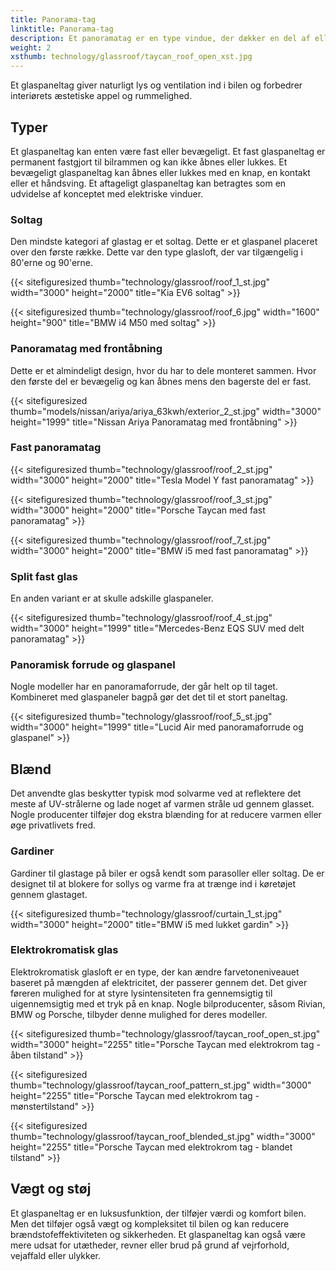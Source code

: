 ```yaml
---
title: Panorama-tag
linktitle: Panorama-tag
description: Et panoramatag er en type vindue, der dækker en del af eller hele taget af bilen. Den er lavet af lamineret glas, svarende til forruder.
weight: 2
xsthumb: technology/glassroof/taycan_roof_open_xst.jpg
---
```

<!-- markdownlint-disable MD033 -->
Et glaspaneltag giver naturligt lys og ventilation ind i bilen og forbedrer interiørets æstetiske appel og rummelighed.

## Typer

Et glaspaneltag kan enten være fast eller bevægeligt. Et fast glaspaneltag er permanent fastgjort til bilrammen og kan ikke åbnes eller lukkes. Et bevægeligt glaspaneltag kan åbnes eller lukkes med en knap, en kontakt eller et håndsving. Et aftageligt glaspaneltag kan betragtes som en udvidelse af konceptet med elektriske vinduer.

### Soltag

Den mindste kategori af glastag er et soltag. Dette er et glaspanel placeret over den første række. Dette var den type glasloft, der var tilgængelig i 80'erne og 90'erne.

{{< sitefiguresized thumb="technology/glassroof/roof_1_st.jpg" width="3000" height="2000" title="Kia EV6 soltag" >}}

{{< sitefiguresized thumb="technology/glassroof/roof_6.jpg" width="1600" height="900" title="BMW i4 M50 med soltag" >}}

### Panoramatag med frontåbning

Dette er et almindeligt design, hvor du har to dele monteret sammen. Hvor den første del er bevægelig og kan åbnes mens den bagerste del er fast.

{{< sitefiguresized thumb="models/nissan/ariya/ariya_63kwh/exterior_2_st.jpg" width="3000" height="1999" title="Nissan Ariya Panoramatag med frontåbning" >}}

### Fast panoramatag

{{< sitefiguresized thumb="technology/glassroof/roof_2_st.jpg" width="3000" height="2000" title="Tesla Model Y fast panoramatag" >}}

{{< sitefiguresized thumb="technology/glassroof/roof_3_st.jpg" width="3000" height="2000" title="Porsche Taycan med fast panoramatag" >}}

{{< sitefiguresized thumb="technology/glassroof/roof_7_st.jpg" width="3000" height="2000" title="BMW i5 med fast panoramatag" >}}

### Split fast glas

En anden variant er at skulle adskille glaspaneler.

{{< sitefiguresized thumb="technology/glassroof/roof_4_st.jpg" width="3000" height="1999" title="Mercedes-Benz EQS SUV med delt panoramatag" >}}

### Panoramisk forrude og glaspanel

Nogle modeller har en panoramaforrude, der går helt op til taget. Kombineret med glaspaneler bagpå gør det det til et stort paneltag.

{{< sitefiguresized thumb="technology/glassroof/roof_5_st.jpg" width="3000" height="1999" title="Lucid Air med panoramaforrude og glaspanel" >}}

## Blænd

Det anvendte glas beskytter typisk mod solvarme ved at reflektere det meste af UV-strålerne og lade noget af varmen stråle ud gennem glasset. Nogle producenter tilføjer dog ekstra blænding for at reducere varmen eller øge privatlivets fred.

### Gardiner

Gardiner til glastage på biler er også kendt som parasoller eller soltag. De er designet til at blokere for sollys og varme fra at trænge ind i køretøjet gennem glastaget.

{{< sitefiguresized thumb="technology/glassroof/curtain_1_st.jpg" width="3000" height="2000" title="BMW i5 med lukket gardin" >}}

### Elektrokromatisk glas

Elektrokromatisk glasloft er en type, der kan ændre farvetoneniveauet baseret på mængden af ​​elektricitet, der passerer gennem det. Det giver føreren mulighed for at styre lysintensiteten fra gennemsigtig til uigennemsigtig med et tryk på en knap. Nogle bilproducenter, såsom Rivian, BMW og Porsche, tilbyder denne mulighed for deres modeller.

{{< sitefiguresized thumb="technology/glassroof/taycan_roof_open_st.jpg" width="3000" height="2255" title="Porsche Taycan med elektrokrom tag - åben tilstand" >}}

{{< sitefiguresized thumb="technology/glassroof/taycan_roof_pattern_st.jpg" width="3000" height="2255" title="Porsche Taycan med elektrokrom tag - mønstertilstand" >}}

{{< sitefiguresized thumb="technology/glassroof/taycan_roof_blended_st.jpg" width="3000" height="2255" title="Porsche Taycan med elektrokrom tag - blandet tilstand" >}}

## Vægt og støj

Et glaspaneltag er en luksusfunktion, der tilføjer værdi og komfort
bilen. Men det tilføjer også vægt og kompleksitet til bilen og kan reducere brændstofeffektiviteten og sikkerheden. Et glaspaneltag kan også være mere udsat for utætheder, revner eller brud på grund af vejrforhold, vejaffald eller ulykker.
